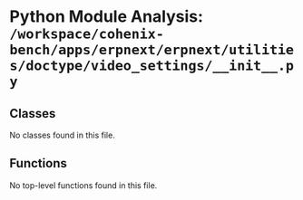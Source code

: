 # Python Module Analysis: `/workspace/cohenix-bench/apps/erpnext/erpnext/utilities/doctype/video_settings/__init__.py`

## Classes

No classes found in this file.


## Functions

No top-level functions found in this file.
